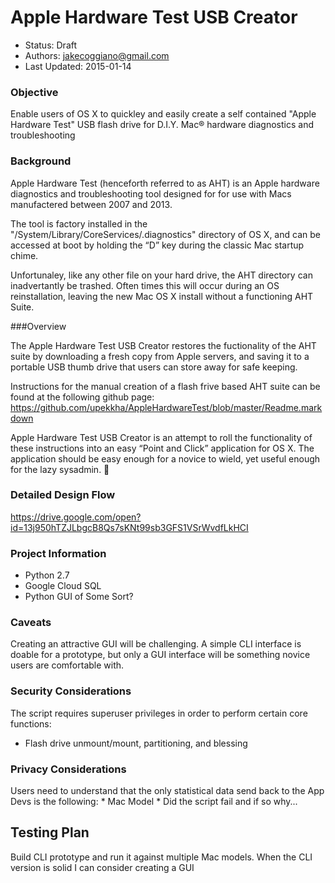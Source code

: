 # Apple Hardware Test USB Creator

* Status: Draft
* Authors: jakecoggiano@gmail.com
* Last Updated: 2015-01-14

### Objective
Enable users of OS X to quickley and easily create a self contained "Apple Hardware Test" USB flash drive for D.I.Y. Mac® hardware diagnostics and troubleshooting

### Background
Apple Hardware Test (henceforth referred to as AHT) is an Apple hardware diagnostics and troubleshooting tool designed for for use with Macs manufactered between 2007 and 2013.

The tool is factory installed in the "/System/Library/CoreServices/.diagnostics" directory of OS X, and can be accessed at boot by holding the “D” key during the classic Mac startup chime. 

Unfortunaley, like any other file on your hard drive, the AHT directory can inadvertantly be trashed. Often times this will occur during an OS reinstallation, leaving the new Mac OS X install without a functioning AHT Suite.

###Overview

The Apple Hardware Test USB Creator restores the fuctionality of the AHT suite by downloading a fresh copy from Apple servers, and saving it to a portable USB thumb drive that users can store away for safe keeping. 

Instructions for the manual creation of a flash frive based AHT suite can be found at the following github page:
https://github.com/upekkha/AppleHardwareTest/blob/master/Readme.markdown

Apple Hardware Test USB Creator is an attempt to roll the functionality of these instructions into an easy “Point and Click” application for OS X. The application should be easy enough for a novice to wield, yet useful enough for the lazy sysadmin.

### Detailed Design Flow
https://drive.google.com/open?id=13j950hTZJLbgcB8Qs7sKNt99sb3GFS1VSrWvdfLkHCI

### Project Information
* Python 2.7
* Google Cloud SQL
* Python GUI of Some Sort?

### Caveats
Creating an attractive GUI will be challenging. A simple CLI interface is doable for a prototype, but only a GUI interface will be something novice users are comfortable with.

### Security Considerations
The script requires superuser privileges in order to perform certain core functions:
* Flash drive unmount/mount, partitioning, and blessing

### Privacy Considerations
Users need to understand that the only statistical data send back to the App Devs is the following:
	* Mac Model
	* Did the script fail and if so why...

## Testing Plan
Build CLI prototype and run it against multiple Mac models. When the CLI version is solid I can consider creating a GUI
